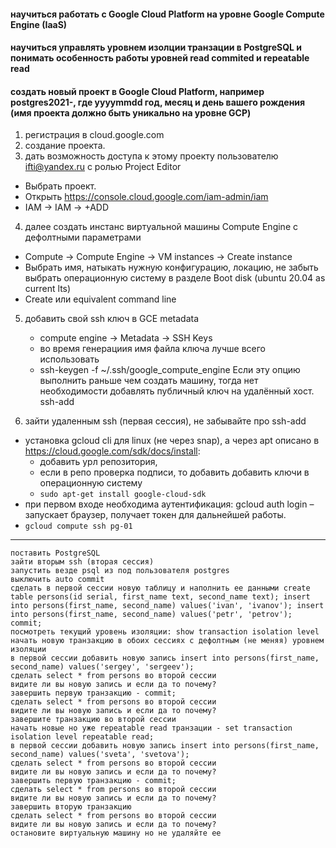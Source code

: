 #### научиться работать с Google Cloud Platform на уровне Google Compute Engine (IaaS)
#### научиться управлять уровнем изолции транзации в PostgreSQL и понимать особенность работы уровней read commited и repeatable read
#### создать новый проект в Google Cloud Platform, например postgres2021-, где yyyymmdd год, месяц и день вашего рождения (имя проекта должно быть уникально на уровне GCP)


1. регистрация в cloud.google.com
2. создание проекта.
3. дать возможность доступа к этому проекту пользователю ifti@yandex.ru с ролью Project Editor 
  - Выбрать проект. 
  - Открыть https://console.cloud.google.com/iam-admin/iam
  - IAM -> IAM -> +ADD

4.  далее создать инстанс виртуальной машины Compute Engine с дефолтными параметрами
  - Compute -> Compute Engine ->  VM instances -> Create instance 
  - Выбрать имя, натыкать нужную конфигурацию, локацию, не забыть выбрать операционную систему в разделе Boot disk (ubuntu 20.04 as current lts)
  - Create  или equivalent command line 
  
5. добавить свой ssh ключ в GCE metadata
    - compute engine -> Metadata  -> SSH Keys
    - во время генерациия имя файла ключа лучше всего использовать 
    - ssh-keygen -f ~/.ssh/google_compute_engine
Если эту опцию выполнить раньше чем создать машину, тогда нет необходимости добавлять публичный ключ на удалённый хост. ssh-add 

6.    зайти удаленным ssh (первая сессия), не забывайте про ssh-add
  - установка gcloud cli для linux (не через snap), а через apt описано в https://cloud.google.com/sdk/docs/install: 
    - добавить урл репозитория, 
    - если в репо проверка подписи, то добавить добавить ключи в операционную систему
    - ``sudo apt-get install google-cloud-sdk``
  - при первом входе необходима аутентификация:
    gcloud auth login – запускает браузер, получает токен для дальнейшей работы. 
  - ``gcloud compute ssh pg-01 ``

***
    поставить PostgreSQL
    зайти вторым ssh (вторая сессия)
    запустить везде psql из под пользователя postgres
    выключить auto commit
    сделать в первой сессии новую таблицу и наполнить ее данными create table persons(id serial, first_name text, second_name text); insert into persons(first_name, second_name) values('ivan', 'ivanov'); insert into persons(first_name, second_name) values('petr', 'petrov'); commit;
    посмотреть текущий уровень изоляции: show transaction isolation level
    начать новую транзакцию в обоих сессиях с дефолтным (не меняя) уровнем изоляции
    в первой сессии добавить новую запись insert into persons(first_name, second_name) values('sergey', 'sergeev');
    сделать select * from persons во второй сессии
    видите ли вы новую запись и если да то почему?
    завершить первую транзакцию - commit;
    сделать select * from persons во второй сессии
    видите ли вы новую запись и если да то почему?
    завершите транзакцию во второй сессии
    начать новые но уже repeatable read транзации - set transaction isolation level repeatable read;
    в первой сессии добавить новую запись insert into persons(first_name, second_name) values('sveta', 'svetova');
    сделать select * from persons во второй сессии
    видите ли вы новую запись и если да то почему?
    завершить первую транзакцию - commit;
    сделать select * from persons во второй сессии
    видите ли вы новую запись и если да то почему?
    завершить вторую транзакцию
    сделать select * from persons во второй сессии
    видите ли вы новую запись и если да то почему?
    остановите виртуальную машину но не удаляйте ее
    
